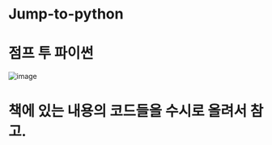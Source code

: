 # Jump-to-python

# 점프 투 파이썬

![image](https://user-images.githubusercontent.com/114135983/229905068-4d4bf8f4-588e-4bfa-b3a6-f0e665e496e4.png)

# 책에 있는 내용의 코드들을 수시로 올려서 참고.
